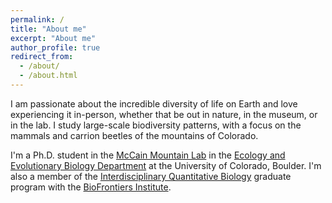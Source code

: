 ```yaml
---
permalink: /
title: "About me"
excerpt: "About me"
author_profile: true
redirect_from:
  - /about/
  - /about.html
---
```



I am passionate about the incredible diversity of life on Earth and love experiencing it in-person, whether that be out in nature, in the museum, or in the lab. I study large-scale biodiversity patterns, with a focus on the mammals and carrion beetles of the mountains of Colorado.

I'm a Ph.D. student in the [McCain Mountain Lab](https://spot.colorado.edu/~mccainc/ "McCain Lab") in the [Ecology and Evolutionary Biology Department](https://colorado.edu/ebio "CU - EBIO") at the University of Colorado, Boulder. I'm also a member of the [Interdisciplinary Quantitative Biology](https://www.colorado.edu/certificate/iqbiology/ "IQ Biology") graduate program with the [BioFrontiers Institute](https://www.colorado.edu/biofrontiers/ "BioFrontiers").
